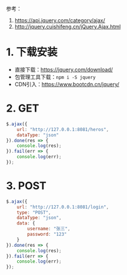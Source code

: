 参考：

1. <https://api.jquery.com/category/ajax/>
2. <http://jquery.cuishifeng.cn/jQuery.Ajax.html>

# 1. 下载安装

- 直接下载：<https://jquery.com/download/>
- 包管理工具下载：`npm i -S jquery`
- CDN引入：<https://www.bootcdn.cn/jquery/>

# 2. GET

```js
$.ajax({
    url: "http://127.0.0.1:8081/heros",
    dataType: "json"
}).done(res => {
    console.log(res);
}).fail(err => {
    console.log(err);
});
```

# 3. POST

```js
$.ajax({
    url: "http://127.0.0.1:8081/login",
    type: "POST",
    dataType: "json",
    data: {
        username: "张三",
        password: "123"
    }
}).done(res => {
    console.log(res);
}).fail(err => {
    console.log(err);
});
```

